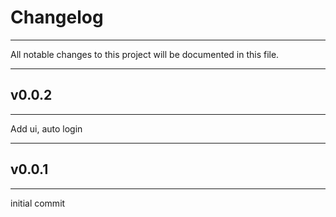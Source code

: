 # Changelog
---
All notable changes to this project will be documented in this file.

---
## v0.0.2
---
Add ui, auto login

---
## v0.0.1
---
initial commit